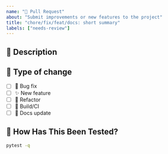 ```yaml
---
name: "🚀 Pull Request"
about: "Submit improvements or new features to the project"
title: "chore/fix/feat/docs: short summary"
labels: ["needs-review"]
---
```


## 🧾 Description
<!-- Describe your changes in detail -->

## 🧪 Type of change
- [ ] 🐛 Bug fix
- [ ] ✨ New feature
- [ ] 🧹 Refactor
- [ ] 🧰 Build/CI
- [ ] 📘 Docs update

## 🧠 How Has This Been Tested?
<!-- Describe how you tested your changes -->
```bash
pytest -q

